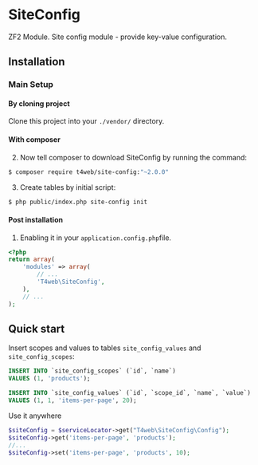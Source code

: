 SiteConfig
==========

ZF2 Module. Site config module - provide key-value configuration.

Installation
------------
### Main Setup

#### By cloning project

Clone this project into your `./vendor/` directory.

#### With composer

2. Now tell composer to download SiteConfig by running the command:

```bash
$ composer require t4web/site-config:"~2.0.0"
```

3. Create tables by initial script:

```bash
$ php public/index.php site-config init
```

#### Post installation

1. Enabling it in your `application.config.php`file.

```php
<?php
return array(
    'modules' => array(
        // ...
        'T4web\SiteConfig',
    ),
    // ...
);
```

Quick start
-----------
Insert scopes and values to tables `site_config_values` and `site_config_scopes`:

```sql
INSERT INTO `site_config_scopes` (`id`, `name`) 
VALUES (1, 'products');

INSERT INTO `site_config_values` (`id`, `scope_id`, `name`, `value`) 
VALUES (1, 1, 'items-per-page', 20);
```

Use it anywhere

```php
$siteConfig = $serviceLocator->get("T4web\SiteConfig\Config");
$siteConfig->get('items-per-page', 'products');
//...
$siteConfig->set('items-per-page', 'products', 10);
```
